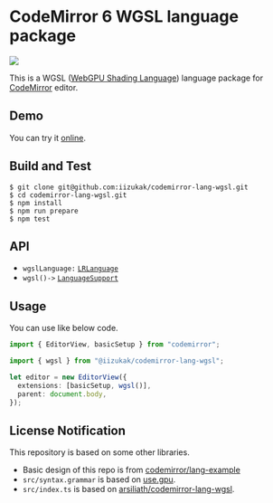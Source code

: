 # CodeMirror 6 WGSL language package

![](https://github.com/iizukak/codemirror-lang-wgsl/actions/workflows/test.yaml/badge.svg)

This is a WGSL ([WebGPU Shading Language](https://www.w3.org/TR/WGSL/))
language package for [CodeMirror](https://codemirror.net/6/) editor.

## Demo

You can try it [online](https://iizukak.github.io/codemirror-lang-wgsl/).

## Build and Test

```
$ git clone git@github.com:iizukak/codemirror-lang-wgsl.git
$ cd codemirror-lang-wgsl.git
$ npm install
$ npm run prepare
$ npm test
```

## API

- `wgslLanguage:` [`LRLanguage`](https://codemirror.net/docs/ref/#language.LRLanguage)
- `wgsl()->` [`LanguageSupport`](https://codemirror.net/docs/ref/#language.LanguageSupport)

## Usage

You can use like below code.

```typescript
import { EditorView, basicSetup } from "codemirror";

import { wgsl } from "@iizukak/codemirror-lang-wgsl";

let editor = new EditorView({
  extensions: [basicSetup, wgsl()],
  parent: document.body,
});
```



## License Notification

This repository is based on some other libraries.

- Basic design of this repo is from [codemirror/lang-example](https://github.com/codemirror/lang-example)
- `src/syntax.grammar` is based on [use.gpu](https://gitlab.com/unconed/use.gpu/-/tree/master/packages/shader/src/wgsl/grammar).
- `src/index.ts` is based on [arsiliath/codemirror-lang-wgsl](https://github.com/arsiliath/codemirror-lang-wgsl/).